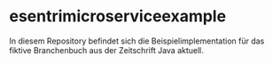 # esentrimicroserviceexample
In diesem Repository befindet sich die Beispielimplementation für das fiktive Branchenbuch aus der Zeitschrift Java aktuell.
